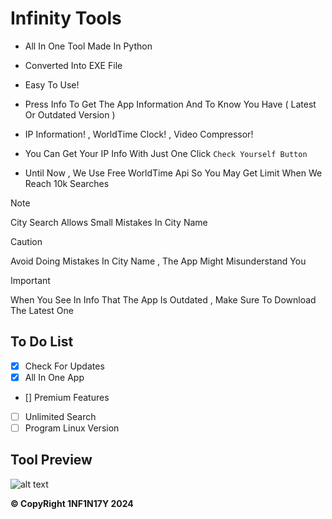# Infinity Tools

- All In One Tool Made In Python

- Converted Into EXE File

- Easy To Use!

- Press Info To Get The App Information And To Know You Have ( Latest Or Outdated Version )

- IP Information! , WorldTime Clock! , Video Compressor!

- You Can Get Your IP Info With Just One Click `Check Yourself Button`

- Until Now , We Use Free WorldTime Api So You May Get Limit When We Reach 10k Searches
> [!NOTE]
> City Search Allows Small Mistakes In City Name

> [!CAUTION]
> Avoid Doing Mistakes In City Name , The App Might Misunderstand You

> [!IMPORTANT]
> When You See In Info That The App Is Outdated , Make Sure To Download The Latest One

## To Do List

- [x] Check For Updates
- [x] All In One App
- [] Premium Features 
- [ ] Unlimited Search
- [ ] Program Linux Version

## Tool Preview

![alt text](https://github.com/Dark1NF1N17Y/WorldTimeGUI/blob/main/Preview.PNG?raw=true)

**&copy; CopyRight 1NF1N17Y 2024**

